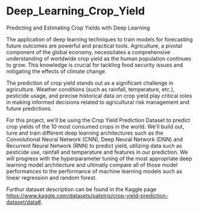 # Deep_Learning_Crop_Yield
Predicting and Estimating Crop Yields with Deep Learning

The application of deep learning techniques to train models for forecasting future outcomes are powerful and practical tools. Agriculture, a pivotal component of the global economy, necessitates a comprehensive understanding of worldwide crop yield as the human population continues to grow. This knowledge is crucial for tackling food security issues and mitigating the effects of climate change.

The prediction of crop yield stands out as a significant challenge in agriculture. Weather conditions (such as rainfall, temperature, etc.), pesticide usage, and precise historical data on crop yield play critical roles in making informed decisions related to agricultural risk management and future predictions.

For this project, we'll be using the Crop Yield Prediction Dataset to predict crop yields of the 10 most consumed crops in the world. We'll build out, tune and train different deep learning architectures such as the Convolutional Neural Network (CNN), Deep Neural Network (DNN) and Recurrent Neural Network (RNN) to predict yield, utilizing data such as pesticide use, rainfall and temperature and features in our prediction. We will progress with the hyperparameter tuning of the most appropriate deep learning model architecture and ultimatly compare all of those model performances to the performance of machine learning models such as linear regression and random forest.

Furthur dataset description can be found in the Kaggle page https://www.kaggle.com/datasets/patelris/crop-yield-prediction-dataset/data#.
